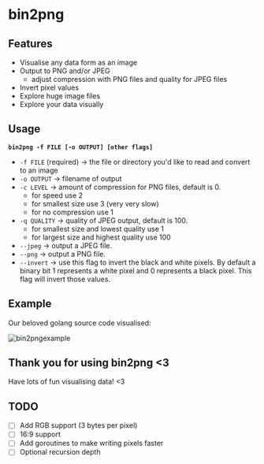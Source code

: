 # bin2png
<h2>Features</h2>

- Visualise any data form as an image
- Output to PNG and/or JPEG
  - adjust compression with PNG files and quality for JPEG files
- Invert pixel values
- Explore huge image files
- Explore your data visually

<h2>Usage</h2>

**`bin2png -f FILE [-o OUTPUT] [other flags]`**

- `-f FILE` (required) -> the file or directory you'd like to read and convert to an image
- `-o OUTPUT` -> filename of output
- `-c LEVEL` -> amount of compression for PNG files, default is 0.
    - for speed use 2
    - for smallest size use 3 (very very slow)
    - for no compression use 1
- `-q QUALITY` -> quality of JPEG output, default is 100.
    - for smallest size and lowest quality use 1
    - for largest size and highest quality use 100
- `--jpeg` -> output a JPEG file.
- `--png` -> output a PNG file.
- `--invert` -> use this flag to invert the black and white pixels. 
    By default a binary bit 1 represents a white pixel and 0 represents a black pixel. This flag will invert those values.
    
<h2>Example</h2>

Our beloved golang source code visualised:

![bin2pngexample](https://user-images.githubusercontent.com/96285600/170034972-6982816e-72f0-4b23-bec4-84ffe7547dee.png)
    
<h2>Thank you for using bin2png <3</h2>

Have lots of fun visualising data! <3

<h2>TODO</h2>

- [ ] Add RGB support (3 bytes per pixel)
- [ ] 16:9 support
- [ ] Add goroutines to make writing pixels faster
- [ ] Optional recursion depth
